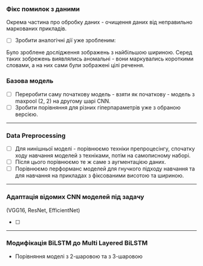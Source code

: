 ### Фікс помилок з даними

Окрема частина про обробку даних - очищення даних від неправильно маркованих прикладів.

- [ ] Зробити аналогічні дії уже зробленим:

Було зроблене дослідження зображень з найбільшою шириною. Серед таких зобрежень виявлялись аномальні - вони маркувались короткими словами, а на них сами були зображені цілі речення. 

### Базова модель

- [ ] Переробити саму початкову модель - взяти як початкову - модель з maxpool (2, 2) на другому шарі CNN. 
- [ ] Зробити порівняння для різних гіперпараметрів уже з обраною версією.

___

### Data Preprocessing

- [ ] Для нинішньої моделі - порівнюємо техніки препроцесінгу, спочатку ходу навчання моделей з техніками, потім на самописному наборі.
- [ ] Після цього порівнюємо те ж саме з аугментацією даних.
- [ ] Порівнюємо перформанс моделей для гнучкого підходу навчання та для навчання на прикладах з фіксованими висотою та шириною.

___

### Адаптація відомих CNN моделей під задачу 

(VGG16, ResNet, EfficientNet)

- [ ] 

___

### Модифікація BiLSTM до Multi Layered BiLSTM

- Порівняння моделі з 2-шаровою та з 3-шаровою

